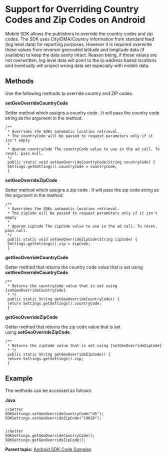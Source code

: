# Support for Overriding Country Codes and Zip Codes on Android

<div class="body">

Mobile SDK allows the publishers to override the country codes and zip
codes. The SDK uses City/DMA/Country information from standard feed (log
level data) for reporting purposes. However it is required overwrite
these values from reverser geocoded latitude and longitude data (if
available) to keep the data sanity intact. Reason being, if those values
are not overwritten, log level data will point to the ip-address based
locations and eventually will project wrong data set especially with
mobile data.

<div class="section">

## Methods

Use the following methods to override country and ZIP codes.

**setGeoOverrideCountryCode**

Setter method which assigns a country code . It will pass the country
code string as the argument in the method.

``` pre
/**
 * Overrides the SDKs automatic location retrieval.
 * The countryCode will be passed to request parameters only if it isn't empty
 *
 * @param countryCode The countryCode value to use in the ad call. To reset, pass null.
 */
 public static void setGeoOverrideCountryCode(String countryCode) {
 Settings.getSettings().countryCode = countryCode;
 }
```

**setGeoOverrideZipCode**

Setter method which assigns a zip code . It will pass the zip code
string as the argument in the method.

``` pre
/**
 * Overrides the SDKs automatic location retrieval.
 * The zipCode will be passed to request parameters only if it isn't empty
 *
 * @param zipCode The zipCode value to use in the ad call. To reset, pass null.
 */
 public static void setGeoOverrideZipCode(String zipCode) {
 Settings.getSettings().zip = zipCode;
 }
```

**getGeoOverrideCountryCode**

Getter method that returns the country code value that is set using
**setGeoOverrideCountryCode**.

``` pre
/**
 * Returns the countryCode value that is set using {setGeoOverrideCountryCode}
 * */
 public static String getGeoOverrideCountryCode() {
 return Settings.getSettings().countryCode;
 }
```

**getGeoOverrideZipCode**

Getter method that returns the zip code value that is set
using **setGeoOverrideZipCode**.

``` pre
/**
 * Returns the zipCode value that is set using {setGeoOverrideZipCode}
 * */
 public static String getGeoOverrideZipCode() {
 return Settings.getSettings().zip;
 }
```

</div>

<div class="section">

## Example

The methods can be accessed as follows:

**Java**

``` pre
//Setter
SDKSettings.setGeoOverrideCountryCode("US");
SDKSettings.setGeoOverrideZipCode("10010");
  
  
//Getter
SDKSettings.getGeoOverrideCountryCode();
SDKSettings.getGeoOverrideZipCode();
```

</div>

</div>

<div class="related-links">

<div class="familylinks">

<div class="parentlink">

**Parent topic:**
<a href="android-sdk-code-samples.html" class="link">Android SDK Code
Samples</a>

</div>

</div>

</div>
